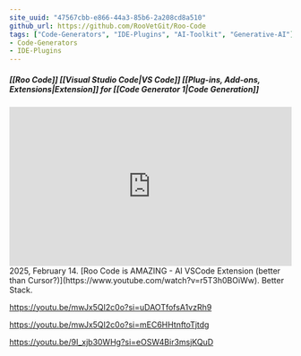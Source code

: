 ```yaml
---
site_uuid: "47567cbb-e866-44a3-85b6-2a208cd8a510"
github_url: https://github.com/RooVetGit/Roo-Code
tags: ["Code-Generators", "IDE-Plugins", "AI-Toolkit", "Generative-AI"]
- Code-Generators
- IDE-Plugins
---
```


##### [[Roo Code]] [[Visual Studio Code|VS Code]] [[Plug-ins,  Add-ons,  Extensions|Extension]] for [[Code Generator 1|Code Generation]]

<iframe 
  style="aspect-ratio:16/9;width:100%;height:auto" 
  src="https://www.youtube.com/embed/r5T3h0BOiWw?si=acXihBVXM1XJT8Xt" 
  title="YouTube video player" 
  frameborder="0" 
  allow="accelerometer; autoplay; clipboard-write; encrypted-media; gyroscope; picture-in-picture; web-share" 
  referrerpolicy="strict-origin-when-cross-origin" 
  allowfullscreen
></iframe>
2025, February 14. [Roo Code is AMAZING - AI VSCode Extension (better than Cursor?)](https://www.youtube.com/watch?v=r5T3h0BOiWw). Better Stack.

https://youtu.be/mwJx5QI2c0o?si=uDAOTfofsA1vzRh9

https://youtu.be/mwJx5QI2c0o?si=mEC6HHtnftoTjtdg

https://youtu.be/9I_xjb30WHg?si=eOSW4Bir3msjKQuD